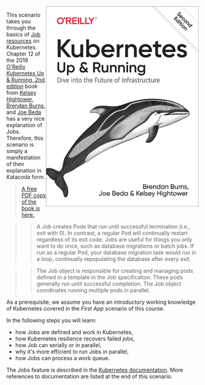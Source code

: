 <img align="right" src="./assets/k8s-up-and-running-2nd-book.jpg" width="400">

This scenario takes you through the basics of [Job resources](https://kubernetes.io/docs/concepts/workloads/controllers/jobs-run-to-completion/) on Kubernetes. Chapter 12 of the 2019 [O'Reilly Kubernetes Up & Running, 2nd edition](https://learning.oreilly.com/library/view/kubernetes-up-and/9781492046523/) book from [Kelsey Hightower](https://twitter.com/kelseyhightower), [Brendan Burns](https://twitter.com/BrendanBurns), and [Joe Beda](https://blog.heptio.com/@jbeda) has a very nice explanation of Jobs. Therefore, this scenario is simply a manifestation of their explanation in Katacoda form.

> [A free PDF copy of the book is here.](https://itjumpstart.files.wordpress.com/2019/09/kubernetes.pdf)

>> A Job creates Pods that run until successful termination (i.e., exit with 0). In contrast, a regular Pod will continually restart regardless of its exit code. Jobs are useful for things you only want to do once, such as database migrations or batch jobs. If run as a regular Pod, your database migration task would run in a loop, continually repopulating the database after every exit.

>> The Job object is responsible for creating and managing pods defined in a template in the Job specification. These pods generally run until successful completion. The Job object coordinates running multiple pods in parallel.

As a prerequisite, we assume you have an introductory working knowledge of Kubernetes covered in the _First App_ scenario of this course.

In the following steps you will learn:

- how Jobs are defined and work in Kubernetes,
- how Kubernetes resilience recovers failed jobs,
- how Job can serially or in parallel,
- why it's more efficient to run Jobs in parallel,
- how Jobs can process a work queue.

The Jobs feature is described in the [Kubernetes documentation](https://kubernetes.io/docs/concepts/workloads/controllers/jobs-run-to-completion/). More references to documentation are listed at the end of this scenario.
